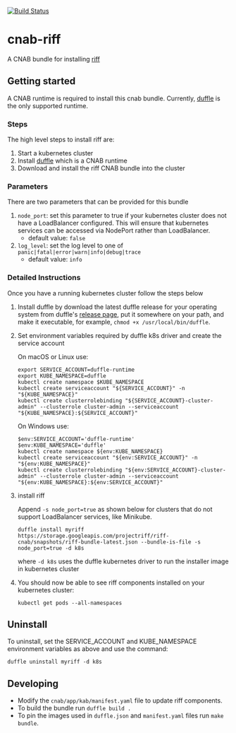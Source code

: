 [![Build Status](https://dev.azure.com/projectriff/projectriff/_apis/build/status/projectriff.cnab-riff?branchName=master)](https://dev.azure.com/projectriff/projectriff/_build/latest?definitionId=16&branchName=master)

# cnab-riff
A CNAB bundle for installing [riff](https://projectriff.io/)

## Getting started
A CNAB runtime is required to install this cnab bundle. Currently, [duffle](https://duffle.sh/) is the only supported runtime.

### Steps
The high level steps to install riff are:
1. Start a kubernetes cluster
1. Install [duffle](https://duffle.sh/) which is a CNAB runtime
1. Download and install the riff CNAB bundle into the cluster

### Parameters
There are two parameters that can be provided for this bundle
1. `node_port`: set this parameter to true if your kubernetes cluster does not have a LoadBalancer configured. This will ensure that kubernetes services can be accessed via NodePort rather than LoadBalancer.
    - default value: `false`
1. `log_level`: set the log level to one of `panic|fatal|error|warn|info|debug|trace`
    - default value: `info`

### Detailed Instructions
Once you have a running kubernetes cluster follow the steps below

1. Install duffle by download the latest duffle release for your operating system from duffle's [release page](https://github.com/deislabs/duffle/releases), put it somewhere on your path, and make it executable, for example, `chmod +x /usr/local/bin/duffle`.
1. Set environment variables required by duffle k8s driver and create the service account

    On macOS or Linux use:
    ```
    export SERVICE_ACCOUNT=duffle-runtime
    export KUBE_NAMESPACE=duffle
    kubectl create namespace $KUBE_NAMESPACE
    kubectl create serviceaccount "${SERVICE_ACCOUNT}" -n "${KUBE_NAMESPACE}"
    kubectl create clusterrolebinding "${SERVICE_ACCOUNT}-cluster-admin" --clusterrole cluster-admin --serviceaccount "${KUBE_NAMESPACE}:${SERVICE_ACCOUNT}"
    ```
    On Windows use:
    ```
    $env:SERVICE_ACCOUNT='duffle-runtime'
    $env:KUBE_NAMESPACE='duffle'
    kubectl create namespace ${env:KUBE_NAMESPACE}
    kubectl create serviceaccount "${env:SERVICE_ACCOUNT}" -n "${env:KUBE_NAMESPACE}"
    kubectl create clusterrolebinding "${env:SERVICE_ACCOUNT}-cluster-admin" --clusterrole cluster-admin --serviceaccount "${env:KUBE_NAMESPACE}:${env:SERVICE_ACCOUNT}"
    ```
1. install riff

    Append `-s node_port=true` as shown below for clusters that do not support LoadBalancer services, like Minikube.
    ```
    duffle install myriff https://storage.googleapis.com/projectriff/riff-cnab/snapshots/riff-bundle-latest.json --bundle-is-file -s node_port=true -d k8s
    ```
    where `-d k8s` uses the duffle kubernetes driver to run the installer image in kubernetes cluster
1. You should now be able to see riff components installed on your kubernetes cluster:
    ```
    kubectl get pods --all-namespaces
    ```

## Uninstall
To uninstall, set the SERVICE_ACCOUNT and KUBE_NAMESPACE environment variables as above and use the command:
```
duffle uninstall myriff -d k8s
```

## Developing
- Modify the `cnab/app/kab/manifest.yaml` file to update riff components. 
- To build the bundle run `duffle build .`
- To pin the images used in `duffle.json` and `manifest.yaml` files run `make bundle`. 